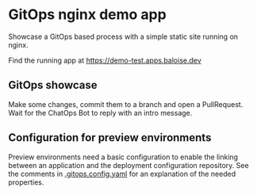 # GitOps nginx demo app

Showcase a GitOps based process with a simple static site running on nginx.

Find the running app at https://demo-test.apps.baloise.dev

## GitOps showcase

Make some changes, commit them to a branch and open a PullRequest. Wait for the ChatOps Bot to reply with an intro message.

## Configuration for preview environments

Preview environments need a basic configuration to enable the linking between an application and the deployment configuration repository.
See the comments in [.gitops.config.yaml](./.gitops.config.yaml) for an explanation of the needed properties.


